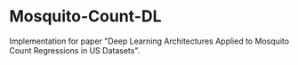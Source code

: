 # Mosquito-Count-DL
Implementation for paper "Deep Learning Architectures Applied to Mosquito Count Regressions in US Datasets".
